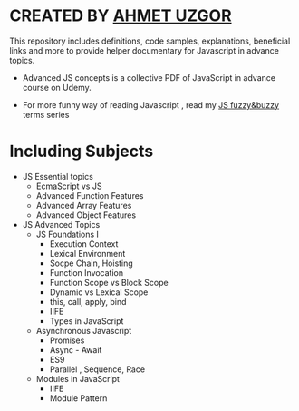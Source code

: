 # CREATED BY [AHMET UZGOR](https://www.linkedin.com/in/ahmet-%C3%BCzg%C3%B6r-a1397a134/)

This repository includes definitions, code samples, explanations, beneficial links and more to provide helper documentary for Javascript in advance topics.

- Advanced JS concepts is a collective PDF of JavaScript in advance course on Udemy.

- For more funny way of reading Javascript , read my [JS fuzzy&buzzy](https://medium.com/@ahmetuzgor10/javascript-fuzzy-buzzy-terms-1-368f0c7a5edc) terms series

# Including Subjects

- JS Essential topics
    - EcmaScript vs JS
    - Advanced Function Features
    - Advanced Array Features
    - Advanced Object Features
- JS Advanced Topics 
    - JS Foundations I
        - Execution Context
        - Lexical Environment
        - Socpe Chain, Hoisting
        - Function Invocation
        - Function Scope vs Block Scope
        - Dynamic vs Lexical Scope
        - this, call, apply, bind
        - IIFE
        - Types in JavaScript
    - Asynchronous Javascript
        - Promises
        - Async - Await
        - ES9
        - Parallel , Sequence, Race
    - Modules in JavaScript
        - IIFE 
        - Module Pattern
